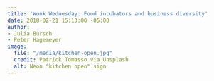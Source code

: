 ```yaml
---
title: 'Wonk Wednesday: Food incubators and business diversity'
date: 2018-02-21 15:13:00 -05:00
author:
- Julia Bursch
- Peter Hagemeyer
image:
  file: "/media/kitchen-open.jpg"
  credit: Patrick Tomasso via Unsplash
  alt: Neon "kitchen open" sign
---
```


